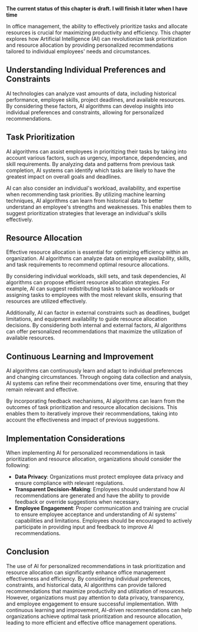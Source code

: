 **The current status of this chapter is draft. I will finish it later when I have time**

In office management, the ability to effectively prioritize tasks and allocate resources is crucial for maximizing productivity and efficiency. This chapter explores how Artificial Intelligence (AI) can revolutionize task prioritization and resource allocation by providing personalized recommendations tailored to individual employees' needs and circumstances.

**Understanding Individual Preferences and Constraints**
--------------------------------------------------------

AI technologies can analyze vast amounts of data, including historical performance, employee skills, project deadlines, and available resources. By considering these factors, AI algorithms can develop insights into individual preferences and constraints, allowing for personalized recommendations.

**Task Prioritization**
-----------------------

AI algorithms can assist employees in prioritizing their tasks by taking into account various factors, such as urgency, importance, dependencies, and skill requirements. By analyzing data and patterns from previous task completion, AI systems can identify which tasks are likely to have the greatest impact on overall goals and deadlines.

AI can also consider an individual's workload, availability, and expertise when recommending task priorities. By utilizing machine learning techniques, AI algorithms can learn from historical data to better understand an employee's strengths and weaknesses. This enables them to suggest prioritization strategies that leverage an individual's skills effectively.

**Resource Allocation**
-----------------------

Effective resource allocation is essential for optimizing efficiency within an organization. AI algorithms can analyze data on employee availability, skills, and task requirements to recommend optimal resource allocations.

By considering individual workloads, skill sets, and task dependencies, AI algorithms can propose efficient resource allocation strategies. For example, AI can suggest redistributing tasks to balance workloads or assigning tasks to employees with the most relevant skills, ensuring that resources are utilized effectively.

Additionally, AI can factor in external constraints such as deadlines, budget limitations, and equipment availability to guide resource allocation decisions. By considering both internal and external factors, AI algorithms can offer personalized recommendations that maximize the utilization of available resources.

**Continuous Learning and Improvement**
---------------------------------------

AI algorithms can continuously learn and adapt to individual preferences and changing circumstances. Through ongoing data collection and analysis, AI systems can refine their recommendations over time, ensuring that they remain relevant and effective.

By incorporating feedback mechanisms, AI algorithms can learn from the outcomes of task prioritization and resource allocation decisions. This enables them to iteratively improve their recommendations, taking into account the effectiveness and impact of previous suggestions.

**Implementation Considerations**
---------------------------------

When implementing AI for personalized recommendations in task prioritization and resource allocation, organizations should consider the following:

* **Data Privacy**: Organizations must protect employee data privacy and ensure compliance with relevant regulations.
* **Transparent Decision-Making**: Employees should understand how AI recommendations are generated and have the ability to provide feedback or override suggestions when necessary.
* **Employee Engagement**: Proper communication and training are crucial to ensure employee acceptance and understanding of AI systems' capabilities and limitations. Employees should be encouraged to actively participate in providing input and feedback to improve AI recommendations.

Conclusion
----------

The use of AI for personalized recommendations in task prioritization and resource allocation can significantly enhance office management effectiveness and efficiency. By considering individual preferences, constraints, and historical data, AI algorithms can provide tailored recommendations that maximize productivity and utilization of resources. However, organizations must pay attention to data privacy, transparency, and employee engagement to ensure successful implementation. With continuous learning and improvement, AI-driven recommendations can help organizations achieve optimal task prioritization and resource allocation, leading to more efficient and effective office management operations.
